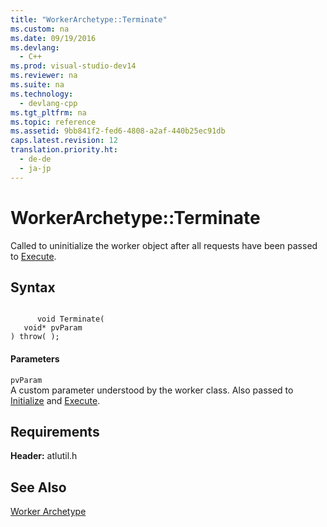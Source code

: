 ```yaml
---
title: "WorkerArchetype::Terminate"
ms.custom: na
ms.date: 09/19/2016
ms.devlang: 
  - C++
ms.prod: visual-studio-dev14
ms.reviewer: na
ms.suite: na
ms.technology: 
  - devlang-cpp
ms.tgt_pltfrm: na
ms.topic: reference
ms.assetid: 9bb841f2-fed6-4808-a2af-440b25ec91db
caps.latest.revision: 12
translation.priority.ht: 
  - de-de
  - ja-jp
---
```

# WorkerArchetype::Terminate
Called to uninitialize the worker object after all requests have been passed to [Execute](../vs140/WorkerArchetype--Execute.md).  
  
## Syntax  
  
```  
  
      void Terminate(  
   void* pvParam  
) throw( );  
```  
  
#### Parameters  
 `pvParam`  
 A custom parameter understood by the worker class. Also passed to [Initialize](../vs140/WorkerArchetype--Initialize.md) and [Execute](../vs140/WorkerArchetype--Execute.md).  
  
## Requirements  
 **Header:** atlutil.h  
  
## See Also  
 [Worker Archetype](../vs140/Worker-Archetype.md)